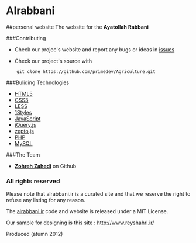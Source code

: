 Alrabbani
===========
##personal website 
The website for the **Ayatollah Rabbani**

###Contributing

* Check our projec's website and report any bugs or ideas in [issues](https://github.com/primedev/Agriculture.git)

* Check our project's source with
```
    git clone https://github.com/primedev/Agriculture.git
```

###Buliding Technologies
* [HTML5](http://ali.md/wiki/html5)
* [CSS3](http://ali.md/css3ref)
* [LESS](http://lesscss.org/)
* [1Styles](http://ali.md/1styles)
* [JavaScript](http://ali.md/wiki/javascript)
* [jQuery.js](http://ali.md/jquery.js)
* [zepto.js](http://zeptojs.com/)
* [PHP](http://ali.md/php/)
* [MySQL](http://ali.md/wiki/mysql)


###The Team
* [**Zohreh Zahedi**](http://github.com/zohreh-z) on Github


### All rights reserved ###
Please note that alrabbani.ir is a curated site and that we reserve the right to refuse any listing for any reason.

The [alrabbani.ir](http://alrabbani.ir) code and website is released under a MIT License.

Our sample for designing is this site : http://www.reyshahri.ir/

Produced (atumn 2012)
